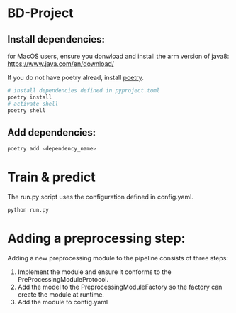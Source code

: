 # BD-Project

## Install dependencies:

for MacOS users, ensure you donwload and install the arm version of java8: https://www.java.com/en/download/

If you do not have poetry alread, install [poetry](https://python-poetry.org/docs/).

```bash
# install dependencies defined in pyproject.toml
poetry install
# activate shell
poetry shell

```

## Add dependencies:
```bash
poetry add <dependency_name>


```

# Train & predict

The run.py script uses the configuration defined in config.yaml.

```bash
python run.py
```

# Adding a preprocessing step:

Adding a new preprocessing module to the pipeline consists of three steps:

1. Implement the module and ensure it conforms to the PreProcessingModuleProtocol.
2. Add the model to the PreprocessingModuleFactory so the factory can create the module at runtime.
3. Add the module to config.yaml



